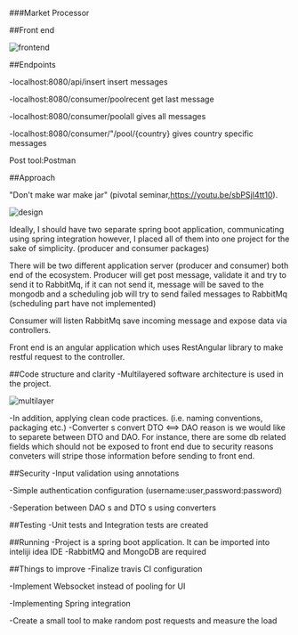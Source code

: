 ###Market Processor


##Front end 

![frontend](https://github.com/eldemcan/markettsp/blob/master/img/frontend.png)

##Endpoints

-localhost:8080/api/insert insert messages

-localhost:8080/consumer/poolrecent get last message

-localhost:8080/consumer/poolall gives all messages

-localhost:8080/consumer/"/pool/{country} gives country specific messages


Post tool:Postman

##Approach 

"Don't make war make jar" (pivotal seminar,https://youtu.be/sbPSjI4tt10).

![design](https://github.com/eldemcan/markettsp/blob/master/img/design.png)

Ideally, I should have two separate spring boot application, communicating using spring integration however, I placed all of them into one project for the sake of simplicity. (producer and consumer packages)

There will be two different application server (producer and consumer) both end of the ecosystem. Producer will get post message, validate it and try to send it to RabbitMq, if it can not send it, message will be saved to the mongodb and a scheduling job will try to send failed messages to RabbitMq (scheduling part have not implemented)

Consumer will listen RabbitMq save incoming message and expose data via controllers.

Front end is an angular application which uses RestAngular library to make restful request to the controller.


##Code structure and clarity
-Multilayered software architecture is used in the project.

![multilayer](https://github.com/eldemcan/markettsp/blob/master/img/multilayer.png)

-In addition, applying clean code practices. (i.e. naming conventions, packaging etc.)
-Converter s convert DTO <==> DAO reason is we would like to separete between DTO and DAO. For instance, there are some db related fields which should not be exposed to front end due to security reasons conveters will stripe those information before sending to front end.

##Security
-Input validation using annotations

-Simple authentication configuration (username:user,password:password)

-Seperation between DAO s and DTO s using converters


##Testing 
-Unit tests and Integration tests are created

##Running
-Project is a spring boot application. It can be imported into inteliji idea IDE
-RabbitMQ and MongoDB are required


##Things to improve
-Finalize travis CI configuration

-Implement Websocket instead of pooling for UI

-Implementing Spring integration

-Create a small tool to make random post requests and measure the load


